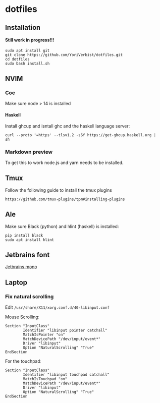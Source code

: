 # dotfiles
## Installation
#### Still work in progress!!!
```
sudo apt install git
git clone https://github.com/YoriVerbist/dotfiles.git
cd dotfiles
sudo bash install.sh
```

## NVIM

### Coc
Make sure node > 14 is installed

#### Haskell
Install ghcup and isntall ghc and the haskell language server:
```
curl --proto '=https' --tlsv1.2 -sSf https://get-ghcup.haskell.org | sh
```

### Markdown preview
To get this to work node.js and yarn needs to be installed.

## Tmux
Follow the following guide to install the tmux plugins

```
https://github.com/tmux-plugins/tpm#installing-plugins
```

## Ale
Make sure Black (python) and hlint (haskell) is installed:
```
pip install black
sudo apt install hlint
```

## Jetbrains font
[Jetbrains mono](https://www.jetbrains.com/lp/mono/#how-to-install)


## Laptop
### Fix natural scrolling
Edit `/usr/share/X11/xorg.conf.d/40-libinput.conf`

Mouse Scrolling:
```
Section "InputClass"
        Identifier "libinput pointer catchall"
        MatchIsPointer "on"
        MatchDevicePath "/dev/input/event*"
        Driver "libinput"
        Option "NaturalScrolling" "True"
EndSection
```

For the touchpad:
```
Section "InputClass"
        Identifier "libinput touchpad catchall"
        MatchIsTouchpad "on"
        MatchDevicePath "/dev/input/event*"
        Driver "libinput"
        Option "NaturalScrolling" "True"
EndSection
```
